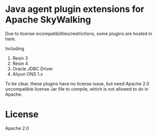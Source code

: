 # Java agent plugin extensions for Apache SkyWalking
Due to license incompatibilities/restrictions, some plugins are hosted in here.

Including
1. Resin 3
1. Resin 4
1. Oracle JDBC Driver
1. Aliyun ONS 1.x

To be clear, these plugins have no license issue, but need Apache 2.0 uncompatible license Jar file to compile, which is not allowed to do in Apache.

# License
Apache 2.0
